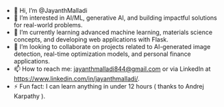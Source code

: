 - 👋 Hi, I’m @JayanthMalladi  
- 👀 I’m interested in AI/ML, generative AI, and building impactful solutions for real-world problems.  
- 🌱 I’m currently learning advanced machine learning, materials science concepts, and developing web applications with Flask.  
- 💞️ I’m looking to collaborate on projects related to AI-generated image detection, real-time optimization models, and personal finance applications.  
- 📫 How to reach me: jayanthmalladi844@gmail.com  or via LinkedIn at https://www.linkedin.com/in/jayanthmalladi/.  
- ⚡ Fun fact: I can learn anything in under 12 hours ( thanks to Andrej Karpathy ).
